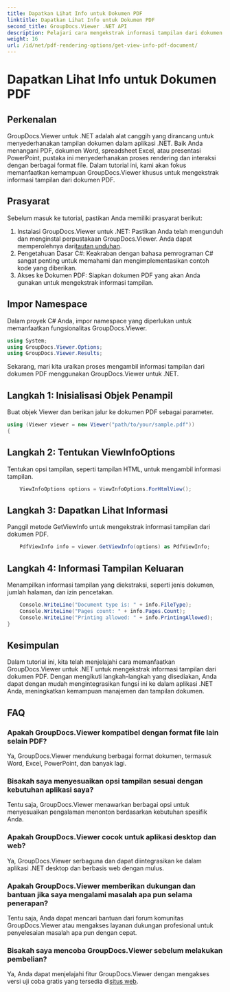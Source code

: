 ```yaml
---
title: Dapatkan Lihat Info untuk Dokumen PDF
linktitle: Dapatkan Lihat Info untuk Dokumen PDF
second_title: GroupDocs.Viewer .NET API
description: Pelajari cara mengekstrak informasi tampilan dari dokumen PDF menggunakan GroupDocs.Viewer untuk .NET dalam tutorial komprehensif ini.
weight: 16
url: /id/net/pdf-rendering-options/get-view-info-pdf-document/
---
```


# Dapatkan Lihat Info untuk Dokumen PDF

## Perkenalan
GroupDocs.Viewer untuk .NET adalah alat canggih yang dirancang untuk menyederhanakan tampilan dokumen dalam aplikasi .NET. Baik Anda menangani PDF, dokumen Word, spreadsheet Excel, atau presentasi PowerPoint, pustaka ini menyederhanakan proses rendering dan interaksi dengan berbagai format file. Dalam tutorial ini, kami akan fokus memanfaatkan kemampuan GroupDocs.Viewer khusus untuk mengekstrak informasi tampilan dari dokumen PDF.
## Prasyarat
Sebelum masuk ke tutorial, pastikan Anda memiliki prasyarat berikut:
1.  Instalasi GroupDocs.Viewer untuk .NET: Pastikan Anda telah mengunduh dan menginstal perpustakaan GroupDocs.Viewer. Anda dapat memperolehnya dari[tautan unduhan](https://releases.groupdocs.com/viewer/net/).   
2. Pengetahuan Dasar C#: Keakraban dengan bahasa pemrograman C# sangat penting untuk memahami dan mengimplementasikan contoh kode yang diberikan.
3. Akses ke Dokumen PDF: Siapkan dokumen PDF yang akan Anda gunakan untuk mengekstrak informasi tampilan.

## Impor Namespace
Dalam proyek C# Anda, impor namespace yang diperlukan untuk memanfaatkan fungsionalitas GroupDocs.Viewer.

```csharp
using System;
using GroupDocs.Viewer.Options;
using GroupDocs.Viewer.Results;
```


Sekarang, mari kita uraikan proses mengambil informasi tampilan dari dokumen PDF menggunakan GroupDocs.Viewer untuk .NET.
## Langkah 1: Inisialisasi Objek Penampil
Buat objek Viewer dan berikan jalur ke dokumen PDF sebagai parameter.
```csharp
using (Viewer viewer = new Viewer("path/to/your/sample.pdf"))
{
```
## Langkah 2: Tentukan ViewInfoOptions
Tentukan opsi tampilan, seperti tampilan HTML, untuk mengambil informasi tampilan.
```csharp
	ViewInfoOptions options = ViewInfoOptions.ForHtmlView();
```
## Langkah 3: Dapatkan Lihat Informasi
Panggil metode GetViewInfo untuk mengekstrak informasi tampilan dari dokumen PDF.
```csharp
	PdfViewInfo info = viewer.GetViewInfo(options) as PdfViewInfo;
```
## Langkah 4: Informasi Tampilan Keluaran
Menampilkan informasi tampilan yang diekstraksi, seperti jenis dokumen, jumlah halaman, dan izin pencetakan.
```csharp
	Console.WriteLine("Document type is: " + info.FileType);
	Console.WriteLine("Pages count: " + info.Pages.Count);
	Console.WriteLine("Printing allowed: " + info.PrintingAllowed);
}
```

## Kesimpulan
Dalam tutorial ini, kita telah menjelajahi cara memanfaatkan GroupDocs.Viewer untuk .NET untuk mengekstrak informasi tampilan dari dokumen PDF. Dengan mengikuti langkah-langkah yang disediakan, Anda dapat dengan mudah mengintegrasikan fungsi ini ke dalam aplikasi .NET Anda, meningkatkan kemampuan manajemen dan tampilan dokumen.
## FAQ
### Apakah GroupDocs.Viewer kompatibel dengan format file lain selain PDF?
Ya, GroupDocs.Viewer mendukung berbagai format dokumen, termasuk Word, Excel, PowerPoint, dan banyak lagi.
### Bisakah saya menyesuaikan opsi tampilan sesuai dengan kebutuhan aplikasi saya?
Tentu saja, GroupDocs.Viewer menawarkan berbagai opsi untuk menyesuaikan pengalaman menonton berdasarkan kebutuhan spesifik Anda.
### Apakah GroupDocs.Viewer cocok untuk aplikasi desktop dan web?
Ya, GroupDocs.Viewer serbaguna dan dapat diintegrasikan ke dalam aplikasi .NET desktop dan berbasis web dengan mulus.
### Apakah GroupDocs.Viewer memberikan dukungan dan bantuan jika saya mengalami masalah apa pun selama penerapan?
Tentu saja, Anda dapat mencari bantuan dari forum komunitas GroupDocs.Viewer atau mengakses layanan dukungan profesional untuk penyelesaian masalah apa pun dengan cepat.
### Bisakah saya mencoba GroupDocs.Viewer sebelum melakukan pembelian?
 Ya, Anda dapat menjelajahi fitur GroupDocs.Viewer dengan mengakses versi uji coba gratis yang tersedia di[situs web](https://purchase.groupdocs.com/buy).
